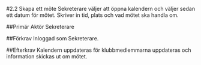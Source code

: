 #2.2 Skapa ett möte
Sekreterare väljer att öppna kalendern och väljer sedan ett datum för mötet. Skriver in tid, plats och vad mötet ska handla om.

##Primär Aktör
Sekreterare

##Förkrav
Inloggad som Sekreterare.

##Efterkrav
Kalendern uppdateras för klubbmedlemmarna uppdateras och information skickas ut om mötet.
